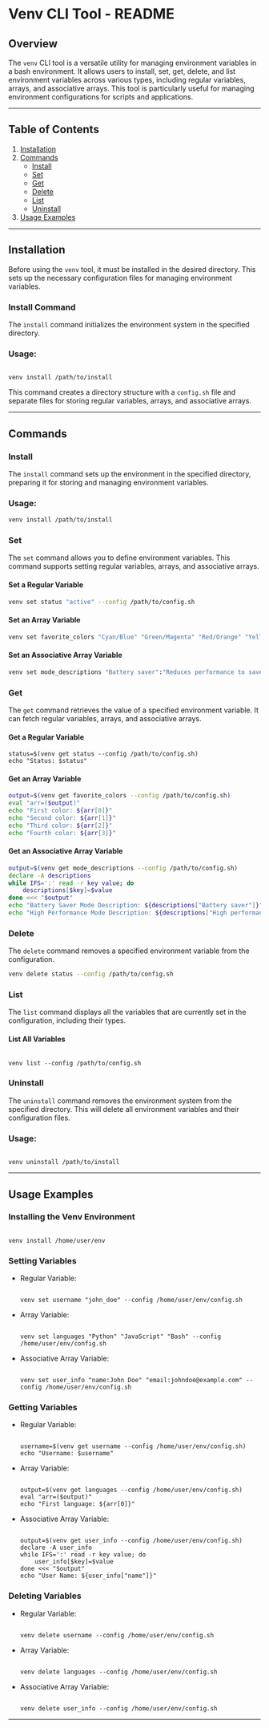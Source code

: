 # Venv CLI Tool - README

## Overview

The `venv` CLI tool is a versatile utility for managing environment variables in a bash environment. It allows users to install, set, get, delete, and list environment variables across various types, including regular variables, arrays, and associative arrays. This tool is particularly useful for managing environment configurations for scripts and applications.

---

## Table of Contents

1. [Installation](#installation)
2. [Commands](#commands)
   - [Install](#install)
   - [Set](#set)
   - [Get](#get)
   - [Delete](#delete)
   - [List](#list)
   - [Uninstall](#uninstall)
3. [Usage Examples](#usage-examples)

---

## Installation

Before using the `venv` tool, it must be installed in the desired directory. This sets up the necessary configuration files for managing environment variables.

### Install Command

The `install` command initializes the environment system in the specified directory.

### Usage:
<pre><code>
venv install /path/to/install
</code></pre>

This command creates a directory structure with a `config.sh` file and separate files for storing regular variables, arrays, and associative arrays.

---

## Commands

### Install
The `install` command sets up the environment in the specified directory, preparing it for storing and managing environment variables.

### Usage:
``` bash
venv install /path/to/install
```

### Set
The `set` command allows you to define environment variables. This command supports setting regular variables, arrays, and associative arrays.

#### Set a Regular Variable
``` bash
venv set status "active" --config /path/to/config.sh
```

#### Set an Array Variable
``` bash
venv set favorite_colors "Cyan/Blue" "Green/Magenta" "Red/Orange" "Yellow/Ocre" --config /path/to/config.sh
```


#### Set an Associative Array Variable
``` bash
venv set mode_descriptions "Battery saver":"Reduces performance to save battery" "High performance":"Maximizes performance at the cost of battery life" --config /path/to/config.sh
```

### Get
The `get` command retrieves the value of a specified environment variable. It can fetch regular variables, arrays, and associative arrays.

#### Get a Regular Variable
```
status=$(venv get status --config /path/to/config.sh)
echo "Status: $status"
```

#### Get an Array Variable
``` bash
output=$(venv get favorite_colors --config /path/to/config.sh)
eval "arr=($output)"
echo "First color: ${arr[0]}"
echo "Second color: ${arr[1]}"
echo "Third color: ${arr[2]}"
echo "Fourth color: ${arr[3]}"
```

#### Get an Associative Array Variable
``` bash
output=$(venv get mode_descriptions --config /path/to/config.sh)
declare -A descriptions
while IFS=':' read -r key value; do
    descriptions[$key]=$value
done <<< "$output"
echo "Battery Saver Mode Description: ${descriptions["Battery saver"]}"
echo "High Performance Mode Description: ${descriptions["High performance"]}"
```

### Delete

The `delete` command removes a specified environment variable from the configuration.

``` bash
venv delete status --config /path/to/config.sh
```

### List

The `list` command displays all the variables that are currently set in the configuration, including their types.

#### List All Variables
<pre><code>
venv list --config /path/to/config.sh
</code></pre>

### Uninstall

The `uninstall` command removes the environment system from the specified directory. This will delete all environment variables and their configuration files.

### Usage:
<pre><code>
venv uninstall /path/to/install
</code></pre>

---

## Usage Examples

### Installing the Venv Environment
<pre><code>
venv install /home/user/env
</code></pre>

### Setting Variables

- Regular Variable:
  <pre><code>
  venv set username "john_doe" --config /home/user/env/config.sh
  </code></pre>

- Array Variable:
  <pre><code>
  venv set languages "Python" "JavaScript" "Bash" --config /home/user/env/config.sh
  </code></pre>

- Associative Array Variable:
  <pre><code>
  venv set user_info "name:John Doe" "email:johndoe@example.com" --config /home/user/env/config.sh
  </code></pre>

### Getting Variables

- Regular Variable:
  <pre><code>
  username=$(venv get username --config /home/user/env/config.sh)
  echo "Username: $username"
  </code></pre>

- Array Variable:
  <pre><code>
  output=$(venv get languages --config /home/user/env/config.sh)
  eval "arr=($output)"
  echo "First language: ${arr[0]}"
  </code></pre>

- Associative Array Variable:
  <pre><code>
  output=$(venv get user_info --config /home/user/env/config.sh)
  declare -A user_info
  while IFS=':' read -r key value; do
      user_info[$key]=$value
  done <<< "$output"
  echo "User Name: ${user_info["name"]}"
  </code></pre>

### Deleting Variables

- Regular Variable:
  <pre><code>
  venv delete username --config /home/user/env/config.sh
  </code></pre>

- Array Variable:
  <pre><code>
  venv delete languages --config /home/user/env/config.sh
  </code></pre>

- Associative Array Variable:
  <pre><code>
  venv delete user_info --config /home/user/env/config.sh
  </code></pre>

---
